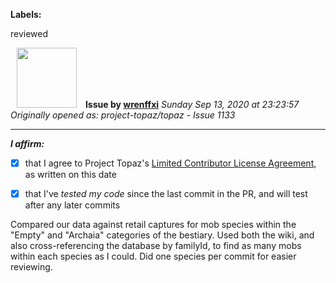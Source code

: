 **Labels:**

reviewed



<a href="https://github.com/wrenffxi"><img src="https://avatars1.githubusercontent.com/u/21246949?v=4" width="96" height="96" hspace="10"></img></a> **Issue by [wrenffxi](https://github.com/wrenffxi)**
_Sunday Sep 13, 2020 at 23:23:57_
_Originally opened as: project-topaz/topaz - Issue 1133_

----

<!-- place 'x' mark between square [] brackets to affirm: -->
**_I affirm:_**
- [x] that I agree to Project Topaz's [Limited Contributor License Agreement](http://project-topaz.com/blob/release/CONTRIBUTOR_AGREEMENT.md), as written on this date
- [x] that I've _tested my code_ since the last commit in the PR, and will test after any later commits

Compared our data against retail captures for mob species within the "Empty" and "Archaia" categories of the bestiary. Used both the wiki, and also cross-referencing the database by familyId, to find as many mobs within each species as I could. Did one species per commit for easier reviewing.


